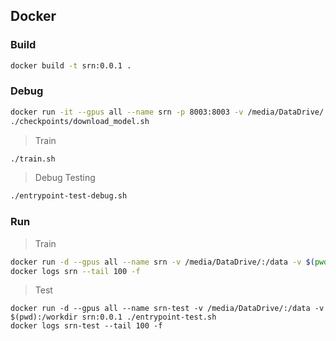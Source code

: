 ## Docker

### Build

```bash
docker build -t srn:0.0.1 .
```

### Debug

```bash
docker run -it --gpus all --name srn -p 8003:8003 -v /media/DataDrive/:/data -v $(pwd):/workdir srn:0.0.1 /bin/bash
./checkpoints/download_model.sh
```

> Train

```bash
./train.sh
```

> Debug Testing

```bash
./entrypoint-test-debug.sh
```

### Run

> Train

```bash
docker run -d --gpus all --name srn -v /media/DataDrive/:/data -v $(pwd):/workdir srn:0.0.1 ./train.sh
docker logs srn --tail 100 -f
```

> Test

```
docker run -d --gpus all --name srn-test -v /media/DataDrive/:/data -v $(pwd):/workdir srn:0.0.1 ./entrypoint-test.sh
docker logs srn-test --tail 100 -f
```
